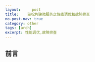 ```yaml
---
layout:     post
title:    轻松构建微服务之性能调优和故障排查
no-post-nav: true
category: other
tags: [arch]
excerpt: 性能调优,故障排查
---
```


## 前言